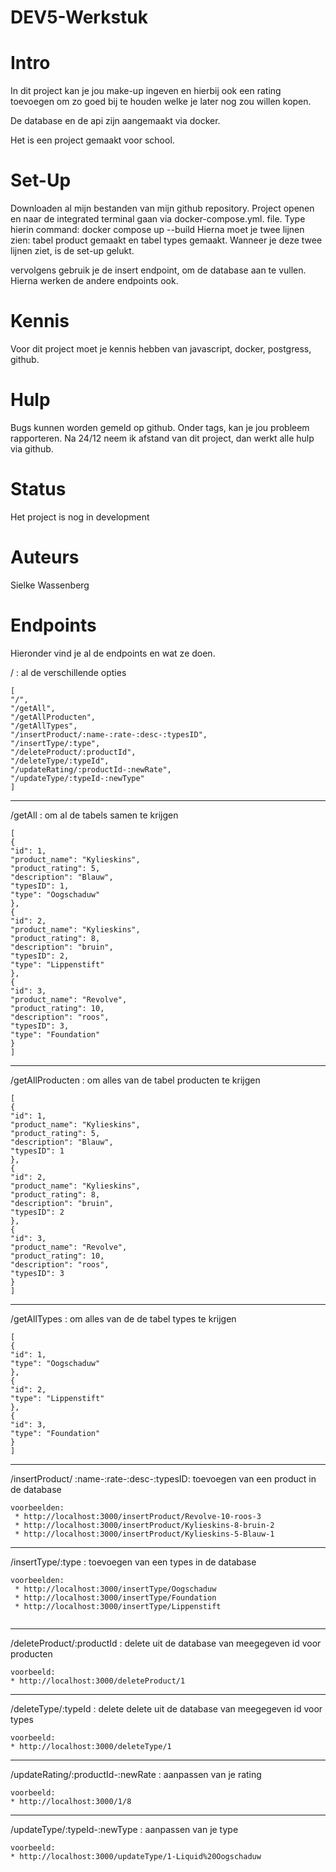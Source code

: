 # DEV5-Werkstuk
# Intro
In dit project kan je jou make-up ingeven en hierbij ook een rating toevoegen om zo goed bij te houden welke je later nog zou willen kopen. 

De database en de api zijn aangemaakt via docker. 

Het is een project gemaakt voor school. 
# Set-Up
Downloaden al mijn bestanden van mijn github repository. Project openen en naar de integrated terminal gaan via  docker-compose.yml. file. Type hierin command: docker compose up --build 
Hierna moet je twee lijnen zien: tabel product gemaakt en  tabel types gemaakt. 
Wanneer je deze twee lijnen ziet, is de set-up gelukt. 

vervolgens gebruik je de insert endpoint, om de database aan te vullen. 
Hierna werken de andere endpoints ook. 
# Kennis 
 Voor dit project moet je kennis hebben van javascript, docker, postgress, github.  
# Hulp
Bugs kunnen worden gemeld op github. Onder tags, kan je jou probleem rapporteren. 
Na 24/12 neem ik afstand van dit project, dan werkt alle hulp via github. 
# Status
Het project is nog in development
# Auteurs 
Sielke Wassenberg
# Endpoints
Hieronder vind je al de endpoints en wat ze doen.

/ : al de verschillende opties 
```
[
"/",
"/getAll",
"/getAllProducten",
"/getAllTypes",
"/insertProduct/:name-:rate-:desc-:typesID",
"/insertType/:type",
"/deleteProduct/:productId",
"/deleteType/:typeId",
"/updateRating/:productId-:newRate",
"/updateType/:typeId-:newType"
]
```
---
/getAll : om al de tabels samen te krijgen
```
[
{
"id": 1,
"product_name": "Kylieskins",
"product_rating": 5,
"description": "Blauw",
"typesID": 1,
"type": "Oogschaduw"
},
{
"id": 2,
"product_name": "Kylieskins",
"product_rating": 8,
"description": "bruin",
"typesID": 2,
"type": "Lippenstift"
},
{
"id": 3,
"product_name": "Revolve",
"product_rating": 10,
"description": "roos",
"typesID": 3,
"type": "Foundation"
}
]

```
---
/getAllProducten : om alles van de tabel producten te krijgen
```
[
{
"id": 1,
"product_name": "Kylieskins",
"product_rating": 5,
"description": "Blauw",
"typesID": 1
},
{
"id": 2,
"product_name": "Kylieskins",
"product_rating": 8,
"description": "bruin",
"typesID": 2
},
{
"id": 3,
"product_name": "Revolve",
"product_rating": 10,
"description": "roos",
"typesID": 3
}
]
```
---
/getAllTypes : om alles van de de tabel types te krijgen
```
[
{
"id": 1,
"type": "Oogschaduw"
},
{
"id": 2,
"type": "Lippenstift"
},
{
"id": 3,
"type": "Foundation"
}
]
```
---
 /insertProduct/ :name-:rate-:desc-:typesID: toevoegen van een product in de database 
```
voorbeelden:
 * http://localhost:3000/insertProduct/Revolve-10-roos-3
 * http://localhost:3000/insertProduct/Kylieskins-8-bruin-2
 * http://localhost:3000/insertProduct/Kylieskins-5-Blauw-1
```
---  
/insertType/:type : toevoegen van een types in de database 
```
voorbeelden:
 * http://localhost:3000/insertType/Oogschaduw
 * http://localhost:3000/insertType/Foundation
 * http://localhost:3000/insertType/Lippenstift
 
```
---
/deleteProduct/:productId : delete uit de database van meegegeven id voor producten
``` 
voorbeeld:
* http://localhost:3000/deleteProduct/1
```
--- 
/deleteType/:typeId : delete delete uit de database van meegegeven id voor types
``` 
voorbeeld:
* http://localhost:3000/deleteType/1
```
--- 

/updateRating/:productId-:newRate : aanpassen van je rating 
``` 
voorbeeld:
* http://localhost:3000/1/8
```
--- 

/updateType/:typeId-:newType : aanpassen van je type 
``` 
voorbeeld:
* http://localhost:3000/updateType/1-Liquid%20Oogschaduw
```
